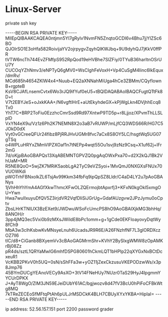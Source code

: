 # Linux-Server

private ssh key

-----BEGIN RSA PRIVATE KEY-----
MIIEpQIBAAKCAQEA0ntjmn5YI7gRylv1NvmFN5ZnqtoGCDI6v4Bhu7jjYIZSc6BO
QJOIrSO1E3oHfa582RoivijaYV2ojrpygvZqyhQIKWJbq+9U9dyhQJ7jKkV0ffPR
tVTW6ncTh744EvZFMfpS952RpQod19eHVBhe7SlZFiy/0TYuB36harltnOSrUU7Y
CUCOqYZhNmv3/eNPTyQ6gMV0+WsCIghFeVoxH+Vp4CuSgM4Iinc6IkEqux/dmRv/
MCd685h4654ZKlW4x4+Nuub+EQ2aXNNahMiUga4hCe3ZBMm/CQyflownB+rgpteB
KsV8CJAfLnsemCvtx6Wo3rJQ9ifYuf0eU5+tBQIDAQABAoIBAQCFugtQTtFk8D+t
V7t2EBYJeS+oJxkKAA+/N6vgftlHrE+aUtEkyhdeGX+kPjWgLkn4DVjhhEcq8Tx0
YhT7C+BRP2ToFiu0EzzhcCmrSsd9Rd97XntwP9TD5p+r8Ljjoz/XPvmThLLSLplD
VxYN4eX9u/Vz1z6Ph2K7NEMN8X2o3aB7vRUWP/mLjfCQ3WDS66R/HG7C5JOkD0dX
Vyt0vGCreeQFUr24fibz8PjRRJHvUGMr8fvc7aCx8S8OY5LC/hsgtWq5UG07gTSq
o4WPLuHRYxZMmVIPZXOaf1n7tNEPp4wqt55Ou1svj9zNz9Csq+X1uf62j+lFr2mG
7d/oKjpBAoGBAPQs13XqABEMNTGPVZQ0pgAqOWxPxa70+d2X2kQJ1Bk2VhUaM+MR
R5NE8QoO+5wjZK7MRiK5aobLgA2TyC9eVZSyoi+1MvQmJ0NXGXsFNUx70VUOWKdi
pWOTrhFBNxolkZL6TsjAv99Kkm34fbFq9ipQpSZ8Lldr/C4aD4LY2u7pAoGBANys
1jVhHhYhYmA4AGfXkwThmcXFwOLZQErmojbtApxrfj3+KFxN0kgOkl5xmgOU+Ywn
Hwa7wuIIxuyuDfQV5Z3irjdVR2VqfDIiSiJGrUg+GdafAUzgvw2JPzJymu0oCptv
ZbsLHrKTNIUX3BzEXet9/JWDwuWSoFcUmcPS8hO9AoGBAIXjkMG3bhHq/8ANOH/r
3pp4jMQ3ec5Vxi0b9zMXsJWildE8bPc1omm+g+1gCde0EKFIoayovyDqtWy8fCh9
MbA3w3clhKsbwKvMNsyeLnuh6UcadsJR9R6E/A26FNzhfNF7L3glORDXczOZ7lI6
tIC/d8+CiGanb8BXyemVv3cBAoGAGMrmShr+KVhY2BySlxgWMW8zOpAMKrBj08Zz
pR4ds/sztL1QRYaMwIG6mhfDSPG80601hCkmLQT1bHPlp22qXYGxNxBCtDcxeuR1
VcKBB2PKvV0h5UQ+0sN/sShFFa3w+yOZ11jZexCkzusuVKEPODzwWs/x3p8Jmp76
45BYmDUCgYEAnoVECy9AsXO+3tV14FNeHUy7NUzr0TaS29HyJ4IpgmmYYCUrDPKX
J+AyT8WgO/ZIM3JN59EJeiDUbY61AC/bgjwozv8d47fV3BcU0hPiFoCFBkWtg8MQ
7kTReZECEoSfMFtqPtAh6pULJrMSDCkK4BLH7CBUyXYxYKBA+HipIaI=
-----END RSA PRIVATE KEY-----


ip address: 52.56.157.151 port 2200 password grader
